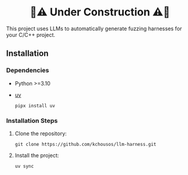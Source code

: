 <h1 align='center'>🚧⚠️ Under Construction ⚠️🚧</h1>

This project uses LLMs to automatically generate fuzzing harnesses for your
C/C++ project.

## Installation

### Dependencies

- Python >=3.10
- [uv](https://docs.astral.sh/uv/)

    ```
    pipx install uv
    ```

### Installation Steps

1. Clone the repository:

    ```
    git clone https://github.com/kchousos/llm-harness.git
    ```

2. Install the project:

    ```
    uv sync
    ```
